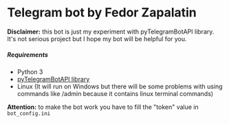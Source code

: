 # Telegram bot by Fedor Zapalatin

**Disclaimer:** this bot is just my experiment with pyTelegramBotAPI library. It's not serious project but I hope my bot will be helpful for you.

##### Requirements
- Python 3
- [pyTelegramBotAPI library](https://github.com/eternnoir/pyTelegramBotAPI)
- Linux (It will run on Windows but there will be some problems with using commands like /admin because it contains linux terminal commands)

**Attention:** to make the bot work you have to fill the "token" value in `bot_config.ini`